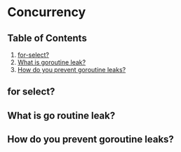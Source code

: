 # Concurrency

## Table of Contents
1. [for-select?](#for-select)
2. [What is goroutine leak?](#what-is-goroutine-leak)
3. [How do you prevent goroutine leaks?](#how-do-you-prevent-go-routine-leaks)

## for select?

## What is go routine leak?

## How do you prevent goroutine leaks?
